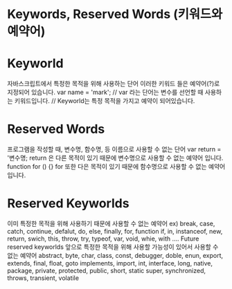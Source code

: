 # Keywords, Reserved Words (키워드와 예약어)

# Keyworld 
자바스크립트에서 특정한 목적을 위해 사용하는 단어
이러한 키워드 들은 예약어(?)로 지정되어 있습니다.
var name = 'mark';
// var 라는 단어는 변수를 선언할 때 사용하는 키워드입니다.
// Keyworld는 특정 목적을 가지고 예약이 되어있습니다.

# Reserved Words
프로그램을 작성할 때, 변수명, 함수명, 등 이름으로 사용할 수 없는 단어
var return = '변수명;
return 은 다른 목적이 있기 때문에 변수명으로 사용할 수 없는 예약어 입니다.
function for () {}
for 또한 다은 목적이 있기 때문에 함수명으로 사용할 수 없는 예약어 입니다.

# Reserved Keyworlds
이미 특정한 목적을 위해 사용하기 때문에 사용할 수 없는 예약어
ex) break, case, catch, continue, defalut, do, else, finally, for, function
if, in, instanceof, new, return, swich, this, throw, try, typeof, var, void, whie, with ....
Future reserved keyworlds
앞으로 특정한 목적을 위해 사용할 가능성이 있어서 사용할 수 없는 예약어
abstract, byte, char, class, const, debugger, doble, enun, export, extends, final, float, goto
implements, import, int, interface, long, native, package, private, protected, public, short, static
super, synchronized, throws, transient, volatile